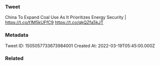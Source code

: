 ### Tweet
China To Expand Coal Use As It Prioritizes Energy Security | https://t.co/t1M5kUFfC9 https://t.co/qkQZfa5kJT

### Metadata
Tweet ID: 1505057733673984001
Created At: 2022-03-19T05:45:00.000Z

### Related

